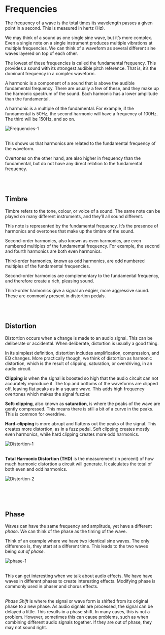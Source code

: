 # Frequencies
The frequency of a wave is the total times its wavelength passes a given point in a second. This is measured in hertz (Hz).

We may think of a sound as one single sine wave, but it’s more complex. Even a single note on a single instrument produces multiple vibrations at multiple frequencies. We can think of a waveform as several different sine waves layered on top of each other.

The lowest of these frequencies is called the fundamental frequency. This provides a sound with its strongest audible pitch reference. That is, it’s the dominant frequency in a complex waveform.

A harmonic is a component of a sound that is above the audible fundamental frequency. There are usually a few of these, and they make up the harmonic spectrum of the sound. Each harmonic has a lower amplitude than the fundamental.

A harmonic is a multiple of the fundamental. For example, if the fundamental is 50Hz, the second harmonic will have a frequency of 100Hz. The third will be 150Hz, and so on.

![Frequencies-1](https://github.com/user-attachments/assets/90234784-9564-42db-9cbd-ad0c97e292c4)
</br></br>

This shows us that harmonics are related to the fundamental frequency of the waveform.

Overtones on the other hand, are also higher in frequency than the fundamental, but do not have any direct relation to the fundamental frequency.


<br/><br/>
## Timbre
Timbre refers to the tone, colour, or voice of a sound. The same note can be played on many different instruments, and they’ll all sound different.

This note is represented by the fundamental frequency. It’s the presence of harmonics and overtones that make up the timbre of the sound.

Second-order harmonics, also known as even harmonics, are even numbered multiples of the fundamental frequency. For example, the second and fourth harmonics are both even harmonics.

Third-order harmonics, known as odd harmonics, are odd numbered multiples of the fundamental frequencies.

Second-order harmonics are complementary to the fundamental frequency, and therefore create a rich, pleasing sound.

Third-order harmonics give a signal an edgier, more aggressive sound. These are commonly present in distortion pedals.


<br/><br/>
## Distortion
Distortion occurs when a change is made to an audio signal. This can be deliberate or accidental. When deliberate, distortion is usually a good thing.

In its simplest definition, distortion includes amplification, compression, and EQ changes. More practically though, we think of distortion as harmonic distortion, which is the result of clipping, saturation, or overdriving, in an audio circuit.

**Clipping** is when the signal is boosted so high that the audio circuit can not accurately reproduce it. The top and bottoms of the waveforms are clipped off, leaving flat peaks as in a square wave. This adds high frequency overtones which makes the signal fuzzier.

**Soft-clipping**, also known as **saturation**, is where the peaks of the wave are gently compressed. This means there is still a bit of a curve in the peaks. This is common for overdrive.

**Hard-clipping** is more abrupt and flattens out the peaks of the signal. This creates more distortion, as in a fuzz pedal.
Soft clipping creates mostly even harmonics, while hard clipping creates more odd harmonics.

![Distortion-1](https://github.com/user-attachments/assets/7ce08ce5-9a27-46ef-9c29-bcbddfa820ef)
</br></br>


**Total Harmonic Distortion (THD)** is the measurement (in percent) of how much harmonic distortion a circuit will generate. It calculates the total of both even and odd harmonics.

![Distortion-2](https://github.com/user-attachments/assets/68e5c96d-3d31-49cd-b3bc-9982a3377601)
</br></br>


<br/><br/>
## Phase

Waves can have the same frequency and amplitude, yet have a different _phase_. We can think of the phase as the timing of the wave.

Think of an example where we have two identical sine waves. The only difference is, they start at a different time. This leads to the two waves being _out of phase_.

![phase-1](https://github.com/user-attachments/assets/2385e394-b689-4d77-b4c9-b539bc8ab48a)
<br/><br/>

This can get interesting when we talk about audio effects. We have have waves in different phases to create interesting effects. Modifying phase is commonly used in phaser and chorus effects.
<br/><br/>

_Phase Shift_ is where the signal or wave form is shifted from its original phase to a new phase. As audio signals are processed, the signal can be delayed a little. This results in a phase shift. In many cases, this is not a problem. However, sometimes this can cause problems, such as when combining different audio signals together. If they are out of phase, they may not sound right.

